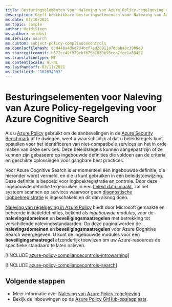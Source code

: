 ```yaml
---
title: Besturingselementen voor Naleving van Azure Policy-regelgeving voor Azure Cognitive Search
description: Geeft beschikbare besturingselementen voor Naleving van Azure Policy-regelgeving voor Azure Cognitive Search weer. Deze ingebouwde beleidsdefinities bieden algemene benaderingen voor het beheren van de naleving van uw Azure-resources.
ms.date: 03/10/2021
ms.topic: sample
author: HeidiSteen
ms.author: heidist
ms.service: search
ms.custom: subject-policy-compliancecontrols
ms.openlocfilehash: 83d448a4d6d784bcf7ed28911a7ddaba8c3989e9
ms.sourcegitcommit: b572ce40f979ebfb75e1039b95cea7fce1a83452
ms.translationtype: MT
ms.contentlocale: nl-NL
ms.lasthandoff: 03/11/2021
ms.locfileid: "102634993"
---
```

# <a name="azure-policy-regulatory-compliance-controls-for-azure-cognitive-search"></a>Besturingselementen voor Naleving van Azure Policy-regelgeving voor Azure Cognitive Search

Als u [Azure Policy](../governance/policy/overview.md) gebruikt om de aanbevelingen in de [Azure Security Benchmark](../security/benchmarks/introduction.md) af te dwingen, weet u waarschijnlijk al dat u beleidsregels kunt opstellen voor het identificeren van niet-compatibele services en het in orde maken van deze services. Deze beleidsregels kunnen aangepast zijn of ze kunnen zijn gebaseerd op ingebouwde definities die voldoen aan de criteria en geschikte oplossingen voor gangbare best practices.

Voor Azure Cognitive Search is er momenteel één ingebouwde definitie, die hieronder wordt vermeld, en die u kunt gebruiken in een beleidstoewijzing. Deze definitie is bedoeld voor logboekregistratie en controle. Door deze ingebouwde definitie te gebruiken in een [beleid dat u maakt](../governance/policy/assign-policy-portal.md), zal het systeem scannen op services waarvoor geen [diagnostische logboekregistratie](search-monitor-logs.md) is ingeschakeld en dit dan alsnog doen.

[Naleving van regelgeving in Azure Policy](../governance/policy/concepts/regulatory-compliance.md) biedt door Microsoft gemaakte en beheerde initiatiefdefinities, bekend als _ingebouwde modules_, voor de **nalevingsdomeinen** en **beveiligingsmaatregelen** met betrekking tot verschillende nalevingsstandaarden. Op deze pagina worden de **nalevingsdomeinen** en **beveiligingsmaatregelen** voor Azure Cognitive Search weergegeven. U kunt de ingebouwde modules voor een **beveiligingsmaatregel** afzonderlijk toewijzen om uw Azure-resources de specifieke standaard te laten naleven.

[!INCLUDE [azure-policy-compliancecontrols-introwarning](../../includes/policy/standards/intro-warning.md)]

[!INCLUDE [azure-policy-compliancecontrols-search](../../includes/policy/standards/byrp/microsoft.search.md)]

## <a name="next-steps"></a>Volgende stappen

- Meer informatie over [Naleving van Azure Policy-regelgeving](../governance/policy/concepts/regulatory-compliance.md).
- Bekijk de inbouwingen op de [Azure Policy GitHub-opslagplaats](https://github.com/Azure/azure-policy).
